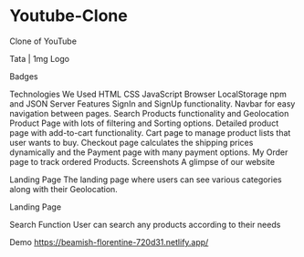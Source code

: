 # Youtube-Clone
Clone of YouTube


Tata | 1mg
Logo

Badges


Technologies We Used
HTML
CSS
JavaScript
Browser LocalStorage
npm and JSON Server
Features
SignIn and SignUp functionality.
Navbar for easy navigation between pages.
Search Products functionality and Geolocation
Product Page with lots of filtering and Sorting options.
Detailed product page with add-to-cart functionality.
Cart page to manage product lists that user wants to buy.
Checkout page calculates the shipping prices dynamically and the Payment page with many payment options.
My Order page to track ordered Products.
Screenshots
A glimpse of our website

Landing Page
The landing page where users can see various categories along with their Geolocation.

Landing Page

Search Function
User can search any products according to their needs


Demo
https://beamish-florentine-720d31.netlify.app/
